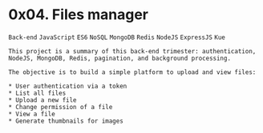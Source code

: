# 0x04. Files manager

`Back-end` `JavaScript` `ES6` `NoSQL` `MongoDB` `Redis` `NodeJS` `ExpressJS` `Kue`

```
This project is a summary of this back-end trimester: authentication, NodeJS, MongoDB, Redis, pagination, and background processing.

The objective is to build a simple platform to upload and view files:

* User authentication via a token
* List all files
* Upload a new file
* Change permission of a file
* View a file
* Generate thumbnails for images
```
